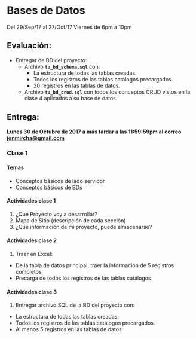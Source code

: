 # Bases de Datos

Del 29/Sep/17 al 27/Oct/17
Viernes de 6pm a 10pm

## Evaluación:

* Entregar de BD del proyecto:
  * Archivo **`tu_bd_schema.sql`** con:
    * La estructura de todas las tablas creadas.
    * Todos los registros de las tablas catálogos precargados.
    * 20 registros en las tablas de datos.
  * Archivo **`tu_bd_crud.sql`** con todos los conceptos CRUD vistos en la clase 4 aplicados a su base de datos.

## Entrega:
  **Lunes 30 de Octubre de 2017 a más tardar a las 11:59:59pm al correo jonmircha@gmail.com**

### Clase 1

#### Temas

* Conceptos básicos de lado servidor
* Conceptos básicos de BDs

#### Actividades clase 1

1.  ¿Qué Proyecto voy a desarrollar?
2. Mapa de Sitio (descripción de cada sección)
3. ¿Que información de mi proyecto, puede almacenarse?

#### Actividades clase 2

1. Traer en Excel:
  * De la tabla de datos principal, traer la información de 5 registros completos
  * Precarga de todos los registros de las tablas catálogos

#### Actividades clase 3
1.  Entregar archivo SQL de la BD del proyecto con:
  * La estructura de todas las tablas creadas.
  * Todos los registros de las tablas catálogos precargados.
  * Al menos 5 registros en las tablas de datos.
